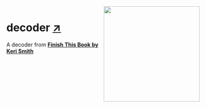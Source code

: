 <img align="right" src="http://ecx.images-amazon.com/images/I/51acDokv6OL._SX400_BO1,204,203,200_.jpg" width="250">

# decoder [&nearr;](//felipemfp.github.io/decoder)
A decoder from **[Finish This Book by Keri Smith](//www.amazon.com/Finish-This-Book-Keri-Smith/dp/0399536892)**
